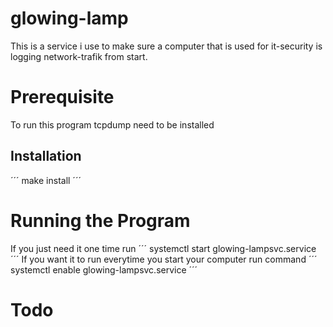 # glowing-lamp
This is a service i use to make sure a computer that is used for it-security is logging network-trafik from start.


# Prerequisite
To run this program tcpdump need to be installed
## Installation 
´´´
make install
´´´
# Running the Program

If you just need it one time run
´´´
systemctl start glowing-lampsvc.service
´´´
If you want it to run everytime you start your computer run command
´´´
systemctl enable glowing-lampsvc.service
´´´

# Todo 
